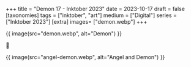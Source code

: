 +++
title = "Demon 17 - Inktober 2023"
date = 2023-10-17
draft =  false
[taxonomies]
tags = ["inktober", "art"]
medium = ["Digital"]
series = ["Inktober 2023"]
[extra]
images= ["demon.webp"]
+++

{{ image(src="demon.webp", alt="Demon") }}

💚

{{ image(src="angel-demon.webp", alt="Angel and Demon") }}
